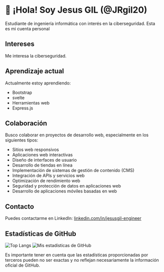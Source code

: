 # 👋 ¡Hola! Soy Jesus GIL (@JRgil20) 

Estudiante de ingeniería informática con interés en la ciberseguridad. Esta es mi cuenta personal
## Intereses
Me interesa la ciberseguridad.

## Aprendizaje actual
Actualmente estoy aprendiendo:
- Bootstrap
- svelte
- Herramientas web
- Express.js


## Colaboración
Busco colaborar en proyectos de desarrollo web, especialmente en los siguientes tipos:

- Sitios web responsivos
- Aplicaciones web interactivas
- Diseño de interfaces de usuario
- Desarrollo de tiendas en línea
- Implementación de sistemas de gestión de contenido (CMS)
- Integración de APIs y servicios web
- Optimización de rendimiento web
- Seguridad y protección de datos en aplicaciones web
- Desarrollo de aplicaciones móviles basadas en web

## Contacto
Puedes contactarme en LinkedIn: [linkedin.com/in/jesusgil-engineer](linkedin.com/in/jesusgil-engineer)

## Estadísticas de GitHub
![Top Langs](https://github-readme-stats.vercel.app/api/top-langs/?username=JRGIL12) ![Mis estadísticas de GitHub](https://github-readme-stats.vercel.app/api?username=JRGIL12&show_icons=true)

Es importante tener en cuenta que las estadísticas proporcionadas por terceros pueden no ser exactas y no reflejan necesariamente la información oficial de GitHub.

<!--
**JRGIL12/JRGIL12** is a ✨ _special_ ✨ repository because its `README.md` (this file) appears on your GitHub profile.

Here are some ideas to get you started:

- 🔭 I’m currently working on ...
- 🌱 I’m currently learning ...
- 👯 I’m looking to collaborate on ...
- 🤔 I’m looking for help with ...
- 💬 Ask me about ...
- 📫 How to reach me: ...
- 😄 Pronouns: ...
- ⚡ Fun fact: ...
-->
